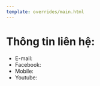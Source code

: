 ```yaml
---
template: overrides/main.html
---
```


# Thông tin liên hệ:
* E-mail: 
* Facebook: 
* Mobile:
* Youtube:

